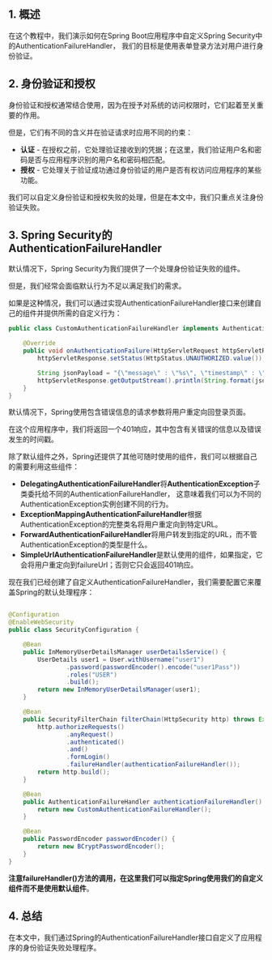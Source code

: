 ## 1. 概述

在这个教程中，我们演示如何在Spring Boot应用程序中自定义Spring Security中的AuthenticationFailureHandler，
我们的目标是使用表单登录方法对用户进行身份验证。

## 2. 身份验证和授权

身份验证和授权通常结合使用，因为在授予对系统的访问权限时，它们起着至关重要的作用。

但是，它们有不同的含义并在验证请求时应用不同的约束：

+ **认证** - 在授权之前，它处理验证接收到的凭据；在这里，我们验证用户名和密码是否与应用程序识别的用户名和密码相匹配。
+ **授权** - 它处理关于验证成功通过身份验证的用户是否有权访问应用程序的某些功能。

我们可以自定义身份验证和授权失败的处理，但是在本文中，我们只重点关注身份验证失败。

## 3. Spring Security的AuthenticationFailureHandler

默认情况下，Spring Security为我们提供了一个处理身份验证失败的组件。

但是，我们经常会面临默认行为不足以满足我们的需求。

如果是这种情况，我们可以通过实现AuthenticationFailureHandler接口来创建自己的组件并提供所需的自定义行为：

```java
public class CustomAuthenticationFailureHandler implements AuthenticationFailureHandler {

    @Override
    public void onAuthenticationFailure(HttpServletRequest httpServletRequest, HttpServletResponse httpServletResponse, AuthenticationException e) throws IOException {
        httpServletResponse.setStatus(HttpStatus.UNAUTHORIZED.value());

        String jsonPayload = "{\"message\" : \"%s\", \"timestamp\" : \"%s\" }";
        httpServletResponse.getOutputStream().println(String.format(jsonPayload, e.getMessage(), Calendar.getInstance().getTime()));
    }
}
```

默认情况下，Spring使用包含错误信息的请求参数将用户重定向回登录页面。

在这个应用程序中，我们将返回一个401响应，其中包含有关错误的信息以及错误发生的时间戳。

除了默认组件之外，Spring还提供了其他可随时使用的组件，我们可以根据自己的需要利用这些组件：

+ **DelegatingAuthenticationFailureHandler**将**AuthenticationException**子类委托给不同的AuthenticationFailureHandler，
  这意味着我们可以为不同的AuthenticationException实例创建不同的行为。
+ **ExceptionMappingAuthenticationFailureHandler**根据AuthenticationException的完整类名将用户重定向到特定URL。
+ **ForwardAuthenticationFailureHandler**将用户转发到指定的URL，而不管AuthenticationException的类型是什么。
+ **SimpleUrlAuthenticationFailureHandler**是默认使用的组件，如果指定，它会将用户重定向到failureUrl；否则它只会返回401响应。

现在我们已经创建了自定义AuthenticationFailureHandler，我们需要配置它来覆盖Spring的默认处理程序：

```java

@Configuration
@EnableWebSecurity
public class SecurityConfiguration {

    @Bean
    public InMemoryUserDetailsManager userDetailsService() {
        UserDetails user1 = User.withUsername("user1")
                .password(passwordEncoder().encode("user1Pass"))
                .roles("USER")
                .build();
        return new InMemoryUserDetailsManager(user1);
    }

    @Bean
    public SecurityFilterChain filterChain(HttpSecurity http) throws Exception {
        http.authorizeRequests()
                .anyRequest()
                .authenticated()
                .and()
                .formLogin()
                .failureHandler(authenticationFailureHandler());
        return http.build();
    }

    @Bean
    public AuthenticationFailureHandler authenticationFailureHandler() {
        return new CustomAuthenticationFailureHandler();
    }

    @Bean
    public PasswordEncoder passwordEncoder() {
        return new BCryptPasswordEncoder();
    }
}
```

**注意failureHandler()方法的调用，在这里我们可以指定Spring使用我们的自定义组件而不是使用默认组件**。

## 4. 总结

在本文中，我们通过Spring的AuthenticationFailureHandler接口自定义了应用程序的身份验证失败处理程序。